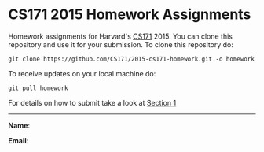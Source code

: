 CS171 2015 Homework Assignments
===

Homework assignments for Harvard's [CS171](http://www.cs171.org/2015/index.html) 2015. You can clone this repository and use it for your submission. To clone this repository do:

```
git clone https://github.com/CS171/2015-cs171-homework.git -o homework
```
To receive updates on your local machine do:
```
git pull homework
```

For details on how to submit take a look at [Section 1](https://github.com/CS171/2015-section1)

---

**Name**:

**Email**:

